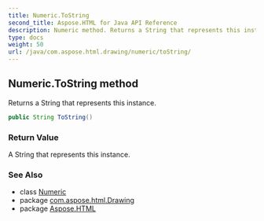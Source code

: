 ```yaml
---
title: Numeric.ToString
second_title: Aspose.HTML for Java API Reference
description: Numeric method. Returns a String that represents this instance
type: docs
weight: 50
url: /java/com.aspose.html.drawing/numeric/toString/
---
```

## Numeric.ToString method

Returns a String that represents this instance.

```java
public String ToString()
```

### Return Value

A String that represents this instance.

### See Also

* class [Numeric](../)
* package [com.aspose.html.Drawing](../../numeric/)
* package [Aspose.HTML](../../../)
